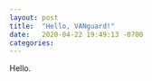```yaml
---
layout: post
title:  "Hello, VANguard!"
date:   2020-04-22 19:49:13 -0700
categories: 
---
```

Hello.